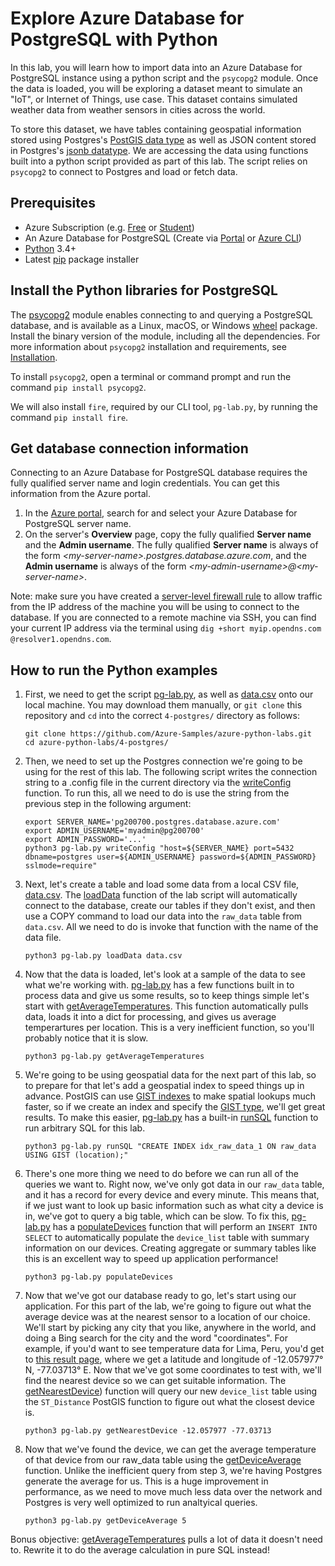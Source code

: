 # Explore Azure Database for PostgreSQL with Python

In this lab, you will learn how to import data into an Azure Database for PostgreSQL instance using a python script and the `psycopg2` module. Once the data is loaded, you will be exploring a dataset meant to simulate an "IoT", or Internet of Things, use case. This dataset contains simulated weather data from weather sensors in cities across the world.

To store this dataset, we have tables containing geospatial information stored using Postgres's [PostGIS data type](https://postgis.net/) as well as JSON content stored in Postgres's [jsonb datatype](https://www.postgresql.org/docs/11/functions-json.html). We are accessing the data using functions built into a python script provided as part of this lab. The script relies on `psycopg2` to connect to Postgres and load or fetch data.  



## Prerequisites
- Azure Subscription (e.g. [Free](https://aka.ms/azure-free-account) or [Student](https://aka.ms/azure-student-account))
- An Azure Database for PostgreSQL (Create via [Portal](https://docs.microsoft.com/en-us/azure/postgresql/quickstart-create-server-database-portal) or [Azure CLI](https://docs.microsoft.com/en-us/azure/postgresql/quickstart-create-server-database-azure-cli)) 
- [Python](https://www.python.org/downloads/) 3.4+
- Latest [pip](https://pip.pypa.io/en/stable/installing/) package installer

## Install the Python libraries for PostgreSQL
The [psycopg2](https://pypi.python.org/pypi/psycopg2/) module enables connecting to and querying a PostgreSQL database, and is available as a Linux, macOS, or Windows [wheel](https://pythonwheels.com/) package. Install the binary version of the module, including all the dependencies. For more information about `psycopg2` installation and requirements, see [Installation](http://initd.org/psycopg/docs/install.html). 

To install `psycopg2`, open a terminal or command prompt and run the command `pip install psycopg2`.

We will also install `fire`, required by our CLI tool, `pg-lab.py`, by running the command `pip install fire`.


## Get database connection information
Connecting to an Azure Database for PostgreSQL database requires the fully qualified server name and login credentials. You can get this information from the Azure portal.

1. In the [Azure portal](https://portal.azure.com/), search for and select your Azure Database for PostgreSQL server name. 
1. On the server's **Overview** page, copy the fully qualified **Server name** and the **Admin username**. The fully qualified **Server name** is always of the form *\<my-server-name>.postgres.database.azure.com*, and the **Admin username** is always of the form *\<my-admin-username>@\<my-server-name>*. 

Note: make sure you have created a [server-level firewall rule](https://docs.microsoft.com/en-us/azure/postgresql/quickstart-create-server-database-portal#configure-a-server-level-firewall-rule) to allow traffic from the IP address of the machine you will be using to connect to the database. If you are connected to a remote machine via SSH, you can find your current IP address via the terminal using `dig +short myip.opendns.com @resolver1.opendns.com`.

## How to run the Python examples

1. First, we need to get the script [pg-lab.py](pg-lab.py), as well as [data.csv](data.csv) onto our local machine. You may download them manually, or `git clone` this repository and `cd` into the correct `4-postgres/` directory as follows:

   ```
   git clone https://github.com/Azure-Samples/azure-python-labs.git
   cd azure-python-labs/4-postgres/
   ```

1. Then, we need to set up the Postgres connection we're going to be using for the rest of this lab. The following script writes the connection string to a .config file in the current directory via the [writeConfig](pg-lab.py#L5) function. To run this, all we need to do is use the string from the previous step in the following argument:

    ```
    export SERVER_NAME='pg200700.postgres.database.azure.com'
    export ADMIN_USERNAME='myadmin@pg200700'
    export ADMIN_PASSWORD='...'
    python3 pg-lab.py writeConfig "host=${SERVER_NAME} port=5432 dbname=postgres user=${ADMIN_USERNAME} password=${ADMIN_PASSWORD} sslmode=require"
    ```

1. Next, let's create a table and load some data from a local CSV file, [data.csv](data.csv). The [loadData](pg-lab.py#L27) function of the lab script will automatically connect to the database, create our tables if they don't exist, and then use a COPY command to load our data into the `raw_data` table from `data.csv`. All we need to do is invoke that function with the name of the data file. 

    ```
    python3 pg-lab.py loadData data.csv
    ```

1. Now that the data is loaded, let's look at a sample of the data to see what we're working with. [pg-lab.py](pg-lab.py) has a few functions built in to process data and give us some results, so to keep things simple let's start with [getAverageTemperatures](pg-lab.py#L77). This function automatically pulls data, loads it into a dict for processing, and gives us average temperartures per location. This is a very inefficient function, so you'll probably notice that it is slow. 

    ```
    python3 pg-lab.py getAverageTemperatures
    ```

1. We're going to be using geospatial data for the next part of this lab, so to prepare for that let's add a geospatial index to speed things up in advance. PostGIS can use [GIST indexes](https://postgis.net/workshops/postgis-intro/indexing.html) to make spatial lookups much faster, so if we create an index and specify the [GIST type](https://www.postgresql.org/docs/current/textsearch-indexes.html), we'll get great results. To make this easier, [pg-lab.py](pg-lab.py) has a built-in [runSQL](pg-lab.py#L70) function to run arbitrary SQL for this lab.

    ```
    python3 pg-lab.py runSQL "CREATE INDEX idx_raw_data_1 ON raw_data USING GIST (location);"
    ```

1. There's one more thing we need to do before we can run all of the queries we want to. Right now, we've only got data in our `raw_data` table, and it has a record for every device and every minute. This means that, if we just want to look up basic information such as what city a device is in, we've got to query a big table, which can be slow. To fix this, [pg-lab.py](pg-lab.py) has a [populateDevices](pg-lab.py#L20) function that will perform an `INSERT INTO SELECT` to automatically populate the `device_list` table with summary information on our devices. Creating aggregate or summary tables like this is an excellent way to speed up application performance!

    ```
    python3 pg-lab.py populateDevices
    ```

1. Now that we've got our database ready to go, let's start using our application. For this part of the lab, we're going to figure out what the average device was at the nearest sensor to a location of our choice. We'll start by picking any city that you like, anywhere in the world, and doing a Bing search for the city and the word "coordinates". For example, if you'd want to see temperature data for Lima, Peru, you'd get to [this result page](https://www.bing.com/search?q=Lima%2C+Peru+coordinates), where we get a latitude and longitude of -12.057977° N, -77.03713° E. Now that we've got some coordinates to test with, we'll find the nearest device so we can get suitable information. The [getNearestDevice](pg-lab.py#L55)) function will query our new `device_list` table using the `ST_Distance` PostGIS function to figure out what the closest device is. 


    ```
    python3 pg-lab.py getNearestDevice -12.057977 -77.03713
    ```

1. Now that we've found the device, we can get the average temperature of that device from our raw_data table using the [getDeviceAverage](pg-lab.py#L63) function. Unlike the inefficient query from step 3, we're having Postgres generate the average for us. This is a huge improvement in performance, as we need to move much less data over the network and Postgres is very well optimized to run analtyical queries.  

    ```
    python3 pg-lab.py getDeviceAverage 5
    ```


Bonus objective: [getAverageTemperatures](pg-lab.py#L77) pulls a lot of data it doesn't need to. Rewrite it to do the average calculation in pure SQL instead!
